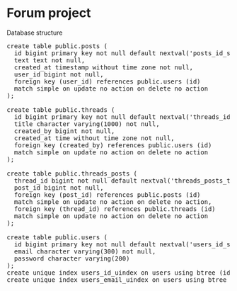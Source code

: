 # Forum project

Database structure

<pre>
create table public.posts (
  id bigint primary key not null default nextval('posts_id_seq'::regclass),
  text text not null,
  created_at timestamp without time zone not null,
  user_id bigint not null,
  foreign key (user_id) references public.users (id)
  match simple on update no action on delete no action
);

create table public.threads (
  id bigint primary key not null default nextval('threads_id_seq'::regclass),
  title character varying(1000) not null,
  created_by bigint not null,
  created_at time without time zone not null,
  foreign key (created_by) references public.users (id)
  match simple on update no action on delete no action
);

create table public.threads_posts (
  thread_id bigint not null default nextval('threads_posts_thread_id_seq'::regclass),
  post_id bigint not null,
  foreign key (post_id) references public.posts (id)
  match simple on update no action on delete no action,
  foreign key (thread_id) references public.threads (id)
  match simple on update no action on delete no action
);

create table public.users (
  id bigint primary key not null default nextval('users_id_seq'::regclass),
  email character varying(300) not null,
  password character varying(200)
);
create unique index users_id_uindex on users using btree (id);
create unique index users_email_uindex on users using btree (email);


</pre>
